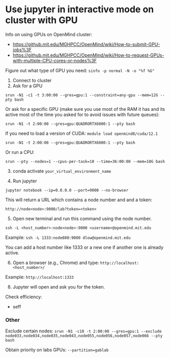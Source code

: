 # Use jupyter in interactive mode on cluster with GPU

Info on using GPUs on OpenMind cluster: 
- https://github.mit.edu/MGHPCC/OpenMind/wiki/How-to-submit-GPU-jobs%3F
- https://github.mit.edu/MGHPCC/OpenMind/wiki/How-to-request-GPUs-with-multiple-CPU-cores-or-nodes%3F 

Figure out what type of GPU you need: `sinfo -p normal -N -o "%f %G"` 

1. Connect to cluster
2. Ask for a GPU

  `srun -N1 -c1 -t 3:00:00 --gres=gpu:1 --constraint=any-gpu --mem=12G --pty bash`

  Or ask for a specific GPU (make sure you use most of the RAM it has and its active most of the time you asked for to avoid issues with future queues):

  `srun -N1 -t 2:00:00 --gres=gpu:QUADRORTX6000:1 --pty bash`

  If you need to load a version of CUDA: `module load openmind8/cuda/12.1`


`srun -N1 -t 2:00:00 --gres=gpu:QUADRORTX6000:1 --pty bash`


  Or run a CPU:

  `srun --pty --nodes=1 --cpus-per-task=10 --time=36:00:00 --mem=10G bash`

3. conda activate `your_virtual_environment_name`


4. Run jupyter

  `jupyter notebook --ip=0.0.0.0 --port=9000 --no-browser`


  This will return a URL which contains a node number and and a token:

  `http://node<node>:9000/lab?token=<token>`

5. Open new terminal and run this command using the node number.


  `ssh -L <host_number>:node<node>:9000 <username>@openmind.mit.edu`
  
  Example: `ssh -L 1333:node080:9000 dlow@openmind.mit.edu`

  You can add a host number like 1333 or a new one if another one is already active. 


6. Open a browser (e.g., Chrome) and type: `http://localhost:<host_number>/`

  Example: `http://localhost:1333`

8. Jupyter will open and ask you for the token.

Check efficiency:
- seff <JobID>





### Other 

Exclude certain nodes: 
`srun -N1 -c10 -t 2:00:00 --gres=gpu:1 --exclude node033,node034,node035,node043,node055,node056,node057,node066 --pty bash`

Obtain priority on labs GPUs: `--partition=gablab`


